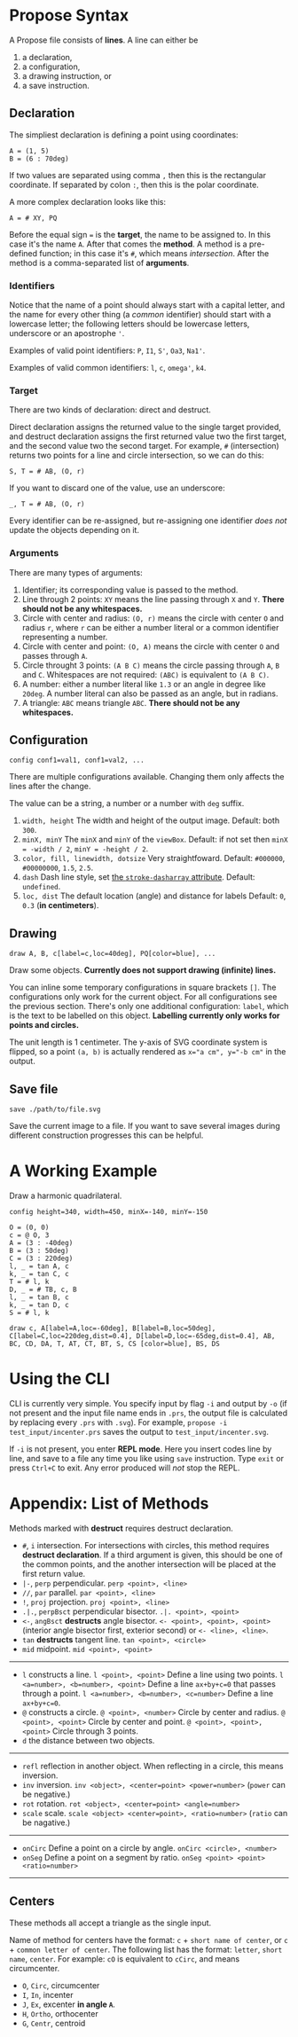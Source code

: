 # Propose Syntax

A Propose file consists of **lines**. A line can either be

1. a declaration,
2. a configuration,
3. a drawing instruction, or
4. a save instruction.

## Declaration

The simpliest declaration is defining a point using coordinates:

```
A = (1, 5)
B = (6 : 70deg)
```

If two values are separated using comma `,` then this is the rectangular coordinate. If separated by colon `:`, then this is the polar coordinate.

A more complex declaration looks like this:

```
A = # XY, PQ
```

Before the equal sign `=` is the **target**, the name to be assigned to. In this case it's the name `A`. After that comes the **method**. A method is a pre-defined function; in this case it's `#`, which means _intersection_. After the method is a comma-separated list of **arguments**.

### Identifiers

Notice that the name of a point should always start with a capital letter, and the name for every other thing (a _common_ identifier) should start with a lowercase letter; the following letters should be lowercase letters, underscore or an apostrophe `'`.

Examples of valid point identifiers: `P`, `I1`, `S'`, `Oa3`, `Na1'`.

Examples of valid common identifiers: `l`, `c`, `omega'`, `k4`.

### Target

There are two kinds of declaration: direct and destruct.

Direct declaration assigns the returned value to the single target provided, and destruct declaration assigns the first returned value two the first target, and the second value two the second target. For example, `#` (intersection) returns two points for a line and circle intersection, so we can do this:

```
S, T = # AB, (O, r)
```

If you want to discard one of the value, use an underscore:

```
_, T = # AB, (O, r)
```

Every identifier can be re-assigned, but re-assigning one identifier _does not_ update the objects depending on it.

### Arguments

There are many types of arguments:

1. Identifier; its corresponding value is passed to the method.
2. Line through 2 points: `XY` means the line passing through `X` and `Y`. **There should not be any whitespaces.**
3. Circle with center and radius: `(O, r)` means the circle with center `O` and radius `r`, where `r` can be either a number literal or a common identifier representing a number.
4. Circle with center and point: `(O, A)` means the circle with center `O` and passes through `A`.
5. Circle throught 3 points: `(A B C)` means the circle passing through `A`, `B` and `C`. Whitespaces are not required: `(ABC)` is equivalent to `(A B C)`.
6. A number: either a number literal like `1.3` or an angle in degree like `20deg`. A number literal can also be passed as an angle, but in radians.
7. A triangle: `ABC` means triangle `ABC`. **There should not be any whitespaces.**

## Configuration

```
config conf1=val1, conf1=val2, ...
```

There are multiple configurations available. Changing them only affects the lines after the change.

The value can be a string, a number or a number with `deg` suffix.

1. `width, height` The width and height of the output image. Default: both `300`.
2. `minX, minY` The `minX` and `minY` of the `viewBox`. Default: if not set then `minX = -width / 2`, `minY = -height / 2`.
3. `color, fill, linewidth, dotsize` Very straightfoward. Default: `#000000`, `#00000000`, `1.5`, `2.5`.
4. `dash` Dash line style, set [the `stroke-dasharray` attribute](https://developer.mozilla.org/en-US/docs/Web/SVG/Attribute/stroke-dasharray). Default: `undefined`.
5. `loc, dist` The default location (angle) and distance for labels Default: `0`, `0.3` (**in centimeters**).

## Drawing

```
draw A, B, c[label=c,loc=40deg], PQ[color=blue], ...
```

Draw some objects. **Currently does not support drawing (infinite) lines.**

You can inline some temporary configurations in square brackets `[]`. The configurations only work for the current object. For all configurations see the previous section. There's only one additional configuration: `label`, which is the text to be labelled on this object. **Labelling currently only works for points and circles.**

The unit length is 1 centimeter. The y-axis of SVG coordinate system is flipped, so a point `(a, b)` is actually rendered as `x="a cm", y="-b cm"` in the output.

## Save file

```
save ./path/to/file.svg
```

Save the current image to a file. If you want to save several images during different construction progresses this can be helpful.

# A Working Example

Draw a harmonic quadrilateral.

```
config height=340, width=450, minX=-140, minY=-150

O = (0, 0)
c = @ O, 3
A = (3 : -40deg)
B = (3 : 50deg)
C = (3 : 220deg)
l, _ = tan A, c
k, _ = tan C, c
T = # l, k
D, _ = # TB, c, B
l, _ = tan B, c
k, _ = tan D, c
S = # l, k

draw c, A[label=A,loc=-60deg], B[label=B,loc=50deg], C[label=C,loc=220deg,dist=0.4], D[label=D,loc=-65deg,dist=0.4], AB, BC, CD, DA, T, AT, CT, BT, S, CS [color=blue], BS, DS
```

# Using the CLI

CLI is currently very simple. You specify input by flag `-i` and output by `-o` (if not present and the input file name ends in `.prs`, the output file is calculated by replacing every `.prs` with `.svg`). For example, `propose -i test_input/incenter.prs` saves the output to `test_input/incenter.svg`.

If `-i` is not present, you enter **REPL mode**. Here you insert codes line by line, and save to a file any time you like using `save` instruction. Type `exit` or press `Ctrl+C` to exit. Any error produced will _not_ stop the REPL.

# Appendix: List of Methods

Methods marked with **destruct** requires destruct declaration.

- `#`, `i` intersection. For intersections with circles, this method requires **destruct declaration**. If a third argument is given, this should be one of the common points, and the another intersection will be placed at the first return value.
- `|-`, `perp` perpendicular. `perp <point>, <line>`
- `//`, `par` parallel. `par <point>, <line>`
- `!`, `proj` projection. `proj <point>, <line>`
- `.|.`, `perpBsct` perpendicular bisector. `.|. <point>, <point>`
- `<-`, `angBsct` **destructs** angle bisector. `<- <point>, <point>, <point>` (interior angle bisector first, exterior second) or `<- <line>, <line>`.
- `tan` **destructs** tangent line. `tan <point>, <circle>`
- `mid` midpoint. `mid <point>, <point>`

---

- `l` constructs a line. `l <point>, <point>` Define a line using two points. `l <a=number>, <b=number>, <point>` Define a line `ax+by+c=0` that passes through a point. `l <a=number>, <b=number>, <c=number>` Define a line `ax+by+c=0`.
- `@` constructs a circle. `@ <point>, <number>` Circle by center and radius. `@ <point>, <point>` Circle by center and point. `@ <point>, <point>, <point>` Circle through 3 points.
- `d` the distance between two objects.

---

- `refl` reflection in another object. When reflecting in a circle, this means inversion.
- `inv` inversion. `inv <object>, <center=point> <power=number>` (`power` can be negative.)
- `rot` rotation. `rot <object>, <center=point> <angle=number>`
- `scale` scale. `scale <object> <center=point>, <ratio=number>` (`ratio` can be nagative.)

---

- `onCirc` Define a point on a circle by angle. `onCirc <circle>, <number>`
- `onSeg` Define a point on a segment by ratio. `onSeg <point> <point> <ratio=number>`

---

## Centers

These methods all accept a triangle as the single input.

Name of method for centers have the format: `c` + `short name of center`, or `c` + `common letter of center`. The following list has the format: `letter`, `short name`, `center`. For example: `cO` is equivalent to `cCirc`, and means circumcenter.

- `O`, `Circ`, circumcenter
- `I`, `In`, incenter
- `J`, `Ex`, excenter **in angle `A`**.
- `H`, `Ortho`, orthocenter
- `G`, `Centr`, centroid

